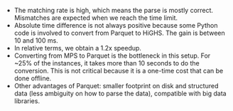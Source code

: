 - The matching rate is high, which means the parse is mostly correct. Mismatches are expected when we reach the time limit. 
- Absolute time difference is not always positive because some Python code is involved to convert from Parquet to HiGHS. The gain is between 10 and 100 ms. 
- In relative terms, we obtain a 1.2x speedup. 
- Converting from MPS to Parquet is the bottleneck in this setup. For ~25% of the instances, it takes more than 10 seconds to do the conversion. This is not critical because it is a one-time cost that can be done offline. 
- Other advantages of Parquet: smaller footprint on disk and structured data (less ambiguity on how to parse the data), compatible with big data libraries. 